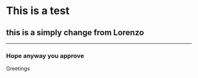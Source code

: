 # This is a test

## this is a simply change from Lorenzo

---
### Hope anyway you approve 

Greetings 